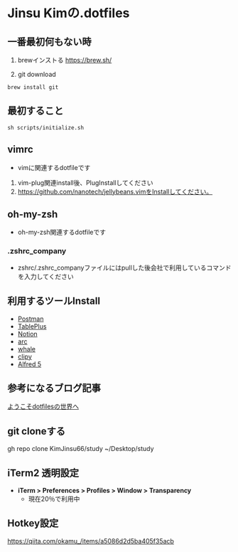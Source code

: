 # Jinsu Kimの.dotfiles

## 一番最初何もない時

1. brewインストる
https://brew.sh/

2. git download
```shell
brew install git
```

## 最初すること
```
sh scripts/initialize.sh
```

## vimrc

- vimに関連するdotfileです

1. vim-plug関連install後、PlugInstallしてください
2. https://github.com/nanotech/jellybeans.vimをInstallしてください。

## oh-my-zsh

- oh-my-zsh関連するdotfileです

### .zshrc_company
- zshrc/.zshrc_companyファイルにはpullした後会社で利用しているコマンドを入力してください

## 利用するツールInstall

- [Postman](https://www.postman.com/)
- [TablePlus](https://tableplus.com/)
- [Notion](https://www.notion.so/ja-jp/desktop)
- [arc](https://arc.net/)
- [whale](https://whale.naver.com/en/download/mac/)
- [clipy](https://clipy-app.com/)
- [Alfred 5](https://www.alfredapp.com/)


## 参考になるブログ記事

[ようこそdotfilesの世界へ](https://qiita.com/yutkat/items/c6c7584d9795799ee164)

## git cloneする

gh repo clone KimJinsu66/study ~/Desktop/study

## iTerm2 透明設定

- **iTerm > Preferences > Profiles > Window > Transparency**
    - 現在20％で利用中

## Hotkey設定

https://qiita.com/okamu_/items/a5086d2d5ba405f35acb

